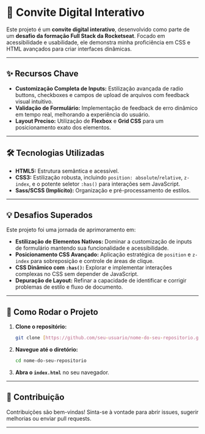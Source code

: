 # 🚀 Convite Digital Interativo

Este projeto é um **convite digital interativo**, desenvolvido como parte de um **desafio da formação Full Stack da Rocketseat**. Focado em acessibilidade e usabilidade, ele demonstra minha proficiência em CSS e HTML avançados para criar interfaces dinâmicas.

---

## ✨ Recursos Chave

* **Customização Completa de Inputs:** Estilização avançada de radio buttons, checkboxes e campos de upload de arquivos com feedback visual intuitivo.
* **Validação de Formulário:** Implementação de feedback de erro dinâmico em tempo real, melhorando a experiência do usuário.
* **Layout Preciso:** Utilização de **Flexbox** e **Grid CSS** para um posicionamento exato dos elementos.

---

## 🛠️ Tecnologias Utilizadas

* **HTML5:** Estrutura semântica e acessível.
* **CSS3:** Estilização robusta, incluindo `position: absolute`/`relative`, `z-index`, e o potente seletor `:has()` para interações sem JavaScript.
* **Sass/SCSS (Implícito):** Organização e pré-processamento de estilos.

---

## 💡 Desafios Superados

Este projeto foi uma jornada de aprimoramento em:

* **Estilização de Elementos Nativos:** Dominar a customização de inputs de formulário mantendo sua funcionalidade e acessibilidade.
* **Posicionamento CSS Avançado:** Aplicação estratégica de `position` e `z-index` para sobreposição e controle de áreas de clique.
* **CSS Dinâmico com `:has()`:** Explorar e implementar interações complexas no CSS sem depender de JavaScript.
* **Depuração de Layout:** Refinar a capacidade de identificar e corrigir problemas de estilo e fluxo de documento.

---

## 🎯 Como Rodar o Projeto

1.  **Clone o repositório:**
    ```bash
    git clone [https://github.com/seu-usuario/nome-do-seu-repositorio.git](https://github.com/seu-usuario/nome-do-seu-repositorio.git)
    ```
2.  **Navegue até o diretório:**
    ```bash
    cd nome-do-seu-repositorio
    ```
3.  **Abra o `index.html`** no seu navegador.

---

## 🤝 Contribuição

Contribuições são bem-vindas! Sinta-se à vontade para abrir issues, sugerir melhorias ou enviar pull requests.

---